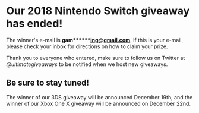 # Our 2018 Nintendo Switch giveaway has ended!

The winner's e-mail is **gam\*\*\*\*\*\*ing@gmail.com**. If this is your e-mail, please check your inbox for directions on how to claim your prize.

Thank you to everyone who entered, make sure to follow us on Twitter at _@ultimategiveaways_ to be notified when we host new giveaways.

## Be sure to stay tuned!

The winner of our 3DS giveaway will be announced December 19th, and the winner of our Xbox One X giveaway will be announced on December 22nd.
